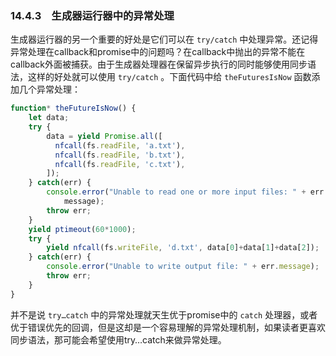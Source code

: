 ### 14.4.3　生成器运行器中的异常处理

生成器运行器的另一个重要的好处是它们可以在 `try/catch` 中处理异常。还记得异常处理在callback和promise中的问题吗？在callback中抛出的异常不能在callback外面被捕获。由于生成器处理器在保留异步执行的同时能够使用同步语法，这样的好处就可以使用 `try/catch` 。下面代码中给 `theFuturesIsNow` 函数添加几个异常处理：

```javascript
function* theFutureIsNow() {
    let data;
    try {
        data = yield Promise.all([
          nfcall(fs.readFile, 'a.txt'),
          nfcall(fs.readFile, 'b.txt'),
          nfcall(fs.readFile, 'c.txt'),
        ]);
    } catch(err) {
        console.error("Unable to read one or more input files: " + err.  
            message);
        throw err; 
    }
    yield ptimeout(60*1000);
    try {
        yield nfcall(fs.writeFile, 'd.txt', data[0]+data[1]+data[2]);
    } catch(err) {
        console.error("Unable to write output file: " + err.message);
        throw err; 
    }
}
```

并不是说 `try…catch` 中的异常处理就天生优于promise中的 `catch` 处理器，或者优于错误优先的回调，但是这却是一个容易理解的异常处理机制，如果读者更喜欢同步语法，那可能会希望使用try…catch来做异常处理。

